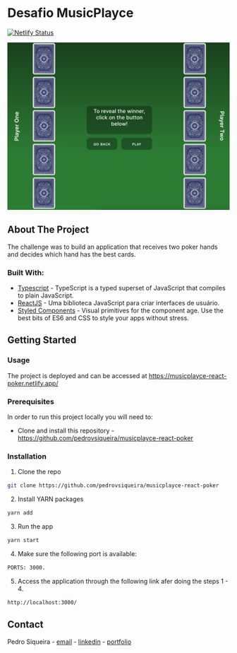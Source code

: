 # Desafio MusicPlayce

[![Netlify Status](https://api.netlify.com/api/v1/badges/aed3f15b-f530-4005-9622-59453979364e/deploy-status)](https://app.netlify.com/sites/musicplayce-react-poker/deploys)

![Desafio MusicPlayce ](/public/music.png)

## About The Project

The challenge was to build an application that receives two poker hands and decides which hand has the best cards.

### Built With:

- [Typescript](https://www.typescriptlang.org/) - TypeScript is a typed superset of JavaScript that compiles to plain JavaScript.
- [ReactJS](https://pt-br.reactjs.org/) - Uma biblioteca JavaScript para criar interfaces de usuário.
- [Styled Components](https://styled-components.com/) - Visual primitives for the component age. Use the best bits of ES6 and CSS to style your apps without stress.

<!-- GETTING STARTED -->

## Getting Started

<!-- PLACEHOLDER FOR PROJECT OVERVIEW -->

<!-- USAGE EXAMPLES -->

### Usage

The project is deployed and can be accessed at https://musicplayce-react-poker.netlify.app/

### Prerequisites

In order to run this project locally you will need to:

- Clone and install this repository - https://github.com/pedrovsiqueira/musicplayce-react-poker

### Installation

1. Clone the repo

```sh
git clone https://github.com/pedrovsiqueira/musicplayce-react-poker
```

2. Install YARN packages

```sh
yarn add
```

3. Run the app

```sh
yarn start
```

4. Make sure the following port is available:

```sh
PORTS: 3000.
```

5. Access the application through the following link afer doing the steps 1 - 4.

```sh
http://localhost:3000/
```

<!-- CONTACT -->

## Contact

Pedro Siqueira - [email](mailto:pedro.v.siqueira@gmail.com) - [linkedin](https://www.linkedin.com/in/pedrovsiqueira/) - [portfolio](http://pedrosiqueira.com.br/)
